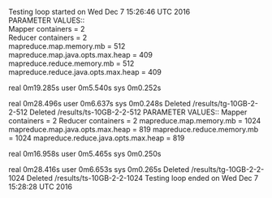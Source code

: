 Testing loop started on Wed Dec 7 15:26:46 UTC 2016<br>
PARAMETER VALUES::<br>
               Mapper containers = 2<br>
               Reducer containers = 2<br>
               mapreduce.map.memory.mb = 512<br>
               mapreduce.map.java.opts.max.heap = 409<br>
               mapreduce.reduce.memory.mb = 512
               mapreduce.reduce.java.opts.max.heap = 409

real    0m19.285s
user    0m5.540s
sys     0m0.252s

real    0m28.496s
user    0m6.637s
sys     0m0.248s
Deleted /results/tg-10GB-2-2-512
Deleted /results/ts-10GB-2-2-512
PARAMETER VALUES::
               Mapper containers = 2
               Reducer containers = 2
               mapreduce.map.memory.mb = 1024
               mapreduce.map.java.opts.max.heap = 819
               mapreduce.reduce.memory.mb = 1024
               mapreduce.reduce.java.opts.max.heap = 819

real    0m16.958s
user    0m5.465s
sys     0m0.250s

real    0m28.416s
user    0m6.653s
sys     0m0.265s
Deleted /results/tg-10GB-2-2-1024
Deleted /results/ts-10GB-2-2-1024
Testing loop ended on Wed Dec 7 15:28:28 UTC 2016